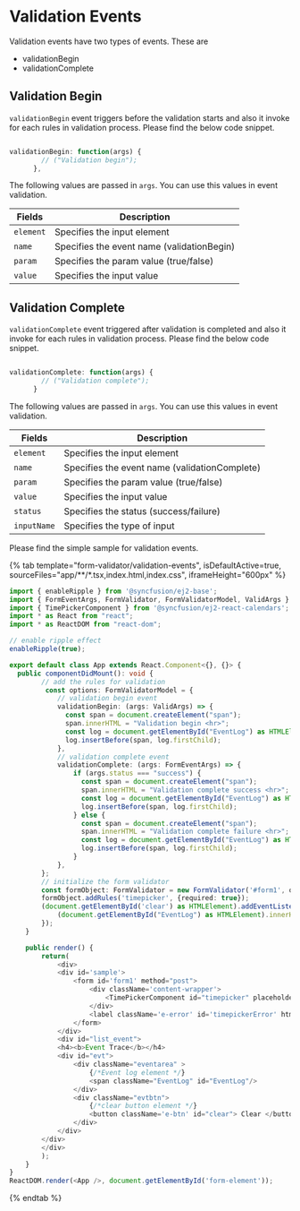 # Validation Events

Validation events have two types of events. These are

* validationBegin
* validationComplete

## Validation Begin

`validationBegin` event triggers before the validation starts and also it invoke for each rules in validation process. Please find the below code snippet.

```typescript

validationBegin: function(args) {
        // ("Validation begin");
      },
```

The following values are passed in `args`. You can use this values in event validation.

| Fields  | Description |
|---------|-------------|
|`element`| Specifies the input element |
|`name`   | Specifies the event name (validationBegin)  |
|`param`  | Specifies the param value (true/false)  |
|`value`  | Specifies the input value  |

## Validation Complete

`validationComplete` event triggered after validation is completed and also it invoke  for each rules in validation process. Please find the below code snippet.

```typescript

validationComplete: function(args) {
        // ("Validation complete");
      }
```

The following values are passed in `args`. You can use this values in event validation.

| Fields  | Description |
|---------|-------------|
|`element`| Specifies the input element |
|`name`   | Specifies the event name (validationComplete)  |
|`param`  | Specifies the param value (true/false)  |
|`value`  | Specifies the input value  |
|`status` | Specifies the status (success/failure) |
|`inputName` | Specifies the type of input  |

Please find the simple sample for validation events.

{% tab template="form-validator/validation-events", isDefaultActive=true, sourceFiles="app/**/*.tsx,index.html,index.css", iframeHeight="600px" %}

```typescript
import { enableRipple } from '@syncfusion/ej2-base';
import { FormEventArgs, FormValidator, FormValidatorModel, ValidArgs } from '@syncfusion/ej2-inputs';
import { TimePickerComponent } from '@syncfusion/ej2-react-calendars';
import * as React from "react";
import * as ReactDOM from "react-dom";

// enable ripple effect
enableRipple(true);

export default class App extends React.Component<{}, {}> {
  public componentDidMount(): void {
        // add the rules for validation
         const options: FormValidatorModel = {
            // validation begin event
            validationBegin: (args: ValidArgs) => {
              const span = document.createElement("span");
              span.innerHTML = "Validation begin <hr>";
              const log = document.getElementById("EventLog") as HTMLElement;
              log.insertBefore(span, log.firstChild);
            },
            // validation complete event
            validationComplete: (args: FormEventArgs) => {
                if (args.status === "success") {
                  const span = document.createElement("span");
                  span.innerHTML = "Validation complete success <hr>";
                  const log = document.getElementById("EventLog") as HTMLElement;
                  log.insertBefore(span, log.firstChild);
                } else {
                  const span = document.createElement("span");
                  span.innerHTML = "Validation complete failure <hr>";
                  const log = document.getElementById("EventLog") as HTMLElement;
                  log.insertBefore(span, log.firstChild);
                }
            },  
        };
        // initialize the form validator
        const formObject: FormValidator = new FormValidator('#form1', options);
        formObject.addRules('timepicker', {required: true});
        (document.getElementById('clear') as HTMLElement).addEventListener('click', () => {
            (document.getElementById("EventLog") as HTMLElement).innerHTML = "";
        });  
    }

    public render() {
        return(
            <div>
            <div id='sample'>
                <form id='form1' method="post">
                    <div className='content-wrapper'>
                        <TimePickerComponent id="timepicker" placeholder="Select a Time"/>
                    </div>
                    <label className='e-error' id='timepickerError' htmlFor='timepicker'/>
                </form>
            </div>
            <div id="list_event">
            <h4><b>Event Trace</b></h4>
            <div id="evt">
                <div className="eventarea" >
                    {/*Event log element */}
                    <span className="EventLog" id="EventLog"/>
                </div>
                <div className="evtbtn">
                    {/*clear button element */}
                    <button className='e-btn' id="clear"> Clear </button>
                </div>
            </div>
        </div>
        </div>
        );
    }
}
ReactDOM.render(<App />, document.getElementById('form-element'));
```

{% endtab %}
